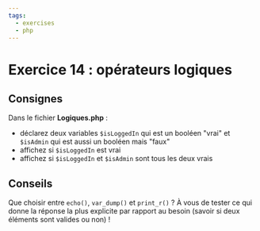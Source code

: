 ```yaml
---
tags:
  - exercises
  - php
---
```


# Exercice 14 : opérateurs logiques

## Consignes

Dans le fichier **Logiques.php** :

- déclarez deux variables `$isLoggedIn` qui est un booléen "vrai" et `$isAdmin` qui est aussi un booléen mais "faux"
- affichez si `$isLoggedIn` est vrai
- affichez si `$isLoggedIn` et `$isAdmin` sont tous les deux vrais

## Conseils

Que choisir entre `echo()`, `var_dump()` et `print_r()` ? À vous de tester ce qui donne la réponse la plus explicite par rapport au besoin (savoir si deux éléments sont valides ou non) !
